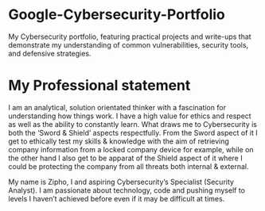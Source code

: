 # Google-Cybersecurity-Portfolio
My Cybersecurity portfolio, featuring practical projects and write-ups that demonstrate my understanding of common vulnerabilities, security tools, and defensive strategies.


# My Professional statement

I am an analytical, solution orientated thinker with a fascination for understanding how things work. I have a high value for ethics and respect as well as the ability to constantly learn. What draws me to Cybersecurity is both the ‘Sword & Shield’ aspects respectfully. From the Sword aspect of it I get to ethically test my skills & knowledge with the aim of retrieving company information from a locked company device for example, while on the other hand I also get to be apparat of the Shield aspect of it where I could be protecting the company from all threats both internal & external.

My name is Zipho, I and aspiring Cybersecurity’s Specialist (Security Analyst). I am passionate about technology, code and pushing myself to levels I haven’t achieved before even if it may be difficult at times.

